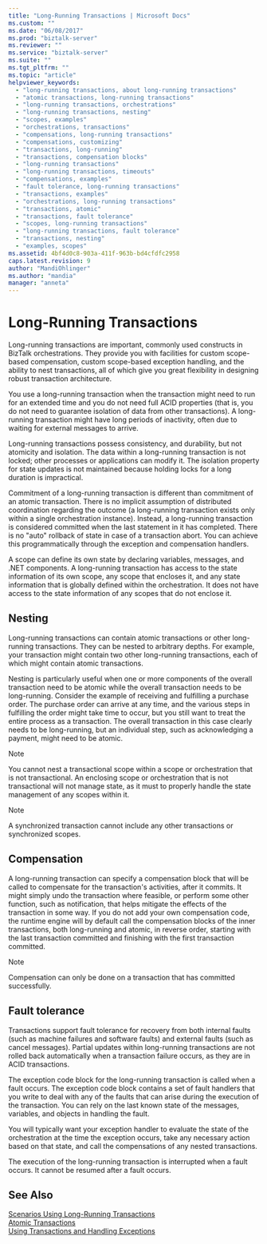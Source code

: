 ```yaml
---
title: "Long-Running Transactions | Microsoft Docs"
ms.custom: ""
ms.date: "06/08/2017"
ms.prod: "biztalk-server"
ms.reviewer: ""
ms.service: "biztalk-server"
ms.suite: ""
ms.tgt_pltfrm: ""
ms.topic: "article"
helpviewer_keywords: 
  - "long-running transactions, about long-running transactions"
  - "atomic transactions, long-running transactions"
  - "long-running transactions, orchestrations"
  - "long-running transactions, nesting"
  - "scopes, examples"
  - "orchestrations, transactions"
  - "compensations, long-running transactions"
  - "compensations, customizing"
  - "transactions, long-running"
  - "transactions, compensation blocks"
  - "long-running transactions"
  - "long-running transactions, timeouts"
  - "compensations, examples"
  - "fault tolerance, long-running transactions"
  - "transactions, examples"
  - "orchestrations, long-running transactions"
  - "transactions, atomic"
  - "transactions, fault tolerance"
  - "scopes, long-running transactions"
  - "long-running transactions, fault tolerance"
  - "transactions, nesting"
  - "examples, scopes"
ms.assetid: 4bf4d0c8-903a-411f-963b-bd4cfdfc2958
caps.latest.revision: 9
author: "MandiOhlinger"
ms.author: "mandia"
manager: "anneta"
---
```

# Long-Running Transactions
Long-running transactions are important, commonly used constructs in BizTalk orchestrations. They provide you with facilities for custom scope-based compensation, custom scope-based exception handling, and the ability to nest transactions, all of which give you great flexibility in designing robust transaction architecture.  
  
 You use a long-running transaction when the transaction might need to run for an extended time and you do not need full ACID properties (that is, you do not need to guarantee isolation of data from other transactions). A long-running transaction might have long periods of inactivity, often due to waiting for external messages to arrive.  
  
 Long-running transactions possess consistency, and durability, but not atomicity and isolation. The data within a long-running transaction is not locked; other processes or applications can modify it. The isolation property for state updates is not maintained because holding locks for a long duration is impractical.  
  
 Commitment of a long-running transaction is different than commitment of an atomic transaction. There is no implicit assumption of distributed coordination regarding the outcome (a long-running transaction exists only within a single orchestration instance). Instead, a long-running transaction is considered committed when the last statement in it has completed. There is no "auto" rollback of state in case of a transaction abort. You can achieve this programmatically through the exception and compensation handlers.  
  
 A scope can define its own state by declaring variables, messages, and .NET components. A long-running transaction has access to the state information of its own scope, any scope that encloses it, and any state information that is globally defined within the orchestration. It does not have access to the state information of any scopes that do not enclose it.  
  
## Nesting  
 Long-running transactions can contain atomic transactions or other long-running transactions. They can be nested to arbitrary depths. For example, your transaction might contain two other long-running transactions, each of which might contain atomic transactions.  
  
 Nesting is particularly useful when one or more components of the overall transaction need to be atomic while the overall transaction needs to be long-running. Consider the example of receiving and fulfilling a purchase order. The purchase order can arrive at any time, and the various steps in fulfilling the order might take time to occur, but you still want to treat the entire process as a transaction. The overall transaction in this case clearly needs to be long-running, but an individual step, such as acknowledging a payment, might need to be atomic.  
  
> [!NOTE]
>  You cannot nest a transactional scope within a scope or orchestration that is not transactional. An enclosing scope or orchestration that is not transactional will not manage state, as it must to properly handle the state management of any scopes within it.  
  
> [!NOTE]
>  A synchronized transaction cannot include any other transactions or synchronized scopes.  
  
## Compensation  
 A long-running transaction can specify a compensation block that will be called to compensate for the transaction's activities, after it commits. It might simply undo the transaction where feasible, or perform some other function, such as notification, that helps mitigate the effects of the transaction in some way. If you do not add your own compensation code, the runtime engine will by default call the compensation blocks of the inner transactions, both long-running and atomic, in reverse order, starting with the last transaction committed and finishing with the first transaction committed.  
  
> [!NOTE]
>  Compensation can only be done on a transaction that has committed successfully.  
  
## Fault tolerance  
 Transactions support fault tolerance for recovery from both internal faults (such as machine failures and software faults) and external faults (such as cancel messages). Partial updates within long-running transactions are not rolled back automatically when a transaction failure occurs, as they are in ACID transactions.  
  
 The exception code block for the long-running transaction is called when a fault occurs. The exception code block contains a set of fault handlers that you write to deal with any of the faults that can arise during the execution of the transaction. You can rely on the last known state of the messages, variables, and objects in handling the fault.  
  
 You will typically want your exception handler to evaluate the state of the orchestration at the time the exception occurs, take any necessary action based on that state, and call the compensations of any nested transactions.  
  
 The execution of the long-running transaction is interrupted when a fault occurs. It cannot be resumed after a fault occurs.  
  
## See Also  
 [Scenarios Using Long-Running Transactions](../core/scenarios-using-long-running-transactions.md)   
 [Atomic Transactions](../core/atomic-transactions.md)   
 [Using Transactions and Handling Exceptions](../core/using-transactions-and-handling-exceptions.md)